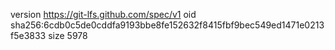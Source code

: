 version https://git-lfs.github.com/spec/v1
oid sha256:6cdb0c5de0cddfa9193bbe8fe152632f8415fbf9bec549ed1471e0213f5e3833
size 5978
